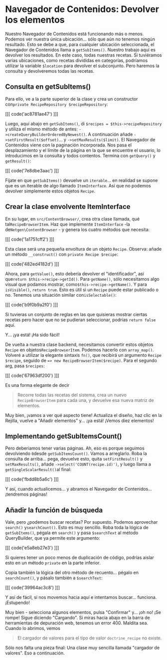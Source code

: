 # Navegador de Contenidos: Devolver los elementos

Nuestro Navegador de Contenidos está funcionando más o menos. Podemos ver nuestra única ubicación... sólo que aún no tenemos ningún resultado. Esto se debe a que, para cualquier ubicación seleccionada, el Navegador de Contenidos llama a `getSubItems()`. Nuestro trabajo aquí es devolver los resultados. En este caso, todas nuestras recetas. Si tuviéramos varias ubicaciones, como recetas divididas en categorías, podríamos utilizar la variable `$location` para devolver el subconjunto. Pero haremos la consulta y devolveremos todas las recetas.

## Consulta en getSubItems()

Para ello, ve a la parte superior de la clase y crea un constructor con`private RecipeRepository $recipeRepository`:

[[[ code('ac8781ae47') ]]]

Luego, aquí abajo en `getSubItems()`, di `$recipes = $this->recipeRepository` y utiliza el mismo método de antes: `->createQueryBuilderOrderedByNewest()`. A continuación añade `->setFirstResult($offset)`... y `->setMaxResults($limit)`. El Navegador de Contenidos viene con la paginación incorporada. Nos pasa el desplazamiento y el límite de la página en la que se encuentre el usuario, lo introducimos en la consulta y todos contentos. Termina con `getQuery()` y `getResult()`:

[[[ code('7e8dbe3aac') ]]]

Fíjate en que `getSubItems()` devuelve un `iterable`... en realidad se supone que es un iterable de algo llamado `ItemInterface`. Así que no podemos devolver simplemente estos objetos `Recipe`.

## Crear la clase envolvente ItemInterface

En su lugar, en `src/ContentBrowser/`, crea otra clase llamada, qué tal`RecipeBrowserItem`. Haz que implemente `ItemInterface` -la de`Netgen\ContentBrowser` - y genera los cuatro métodos que necesita:

[[[ code('1a1751cff2') ]]]

Esta clase será una pequeña envoltura de un objeto `Recipe`. Observa: añade un método `__construct()` con `private Recipe $recipe`:

[[[ code('482ed4182d') ]]]

Ahora, para `getValue()`, esto debería devolver el "identificador", así que`return $this->recipe->getId()`. Para `getName()`, sólo necesitamos algo visual que podamos mostrar, como`$this->recipe->getName()`. Y para `isVisible()`, `return true`. Esto es útil si un `Recipe` puede estar publicado o no. Tenemos una situación similar con`isSelectable()`:

[[[ code('b9f0b9a2f0') ]]]

Si tuvieras un conjunto de reglas en las que quisieras mostrar ciertas recetas pero hacer que no se pudieran seleccionar, podrías `return false` aquí.

Y... ¡ya está! ¡Ha sido fácil!

De vuelta a nuestra clase backend, necesitamos convertir estos objetos `Recipe` en objetos`RecipeBrowserItem`. Podemos hacerlo con `array_map()`. Volveré a utilizar la elegante sintaxis `fn()`, que recibirá un argumento `Recipe $recipe`, seguido de `=> new RecipeBrowserItem($recipe)`. Para el segundo arg, pasa `$recipes`:

[[[ code('67963df200') ]]]

Es una forma elegante de decir

> Recorre todas las recetas del sistema, crea un nuevo `RecipeBrowserItem` para
> cada una, y devuelve esa nueva matriz de elementos.

Muy bien, ¡vamos a ver qué aspecto tiene! Actualiza el diseño, haz clic en la Rejilla, vuelve a "Añadir elementos" y... ¡ya está! ¡Vemos diez elementos!

## Implementando getSubItemsCount()

Pero deberíamos tener varias páginas. Ah, eso es porque seguimos devolviendo `0`desde `getSubItemsCount()`. Vamos a arreglarlo. Roba la consulta de arriba... pega, devuelve esto, quita `setFirstResult()` y `setMaxResults()`, añade `->select('COUNT(recipe.id)')`, y luego llama a `getSingleScalarResult()`al final:

[[[ code('fbdd8b5a6c') ]]]

Y así, cuando actualicemos... y abramos el Navegador de Contenidos... ¡tendremos páginas!

## Añadir la función de búsqueda

Vale, pero ¿podemos buscar recetas? Por supuesto. Podemos aprovechar `search()` y`searchCount()`. Esto es muy sencillo. Roba toda la lógica de `getSubItems()`, pégala en `search()` y pasa `$searchText` al método QueryBuilder, que ya permite este argumento:

[[[ code('e5a8eb27e3') ]]]

Si quieres tener un poco menos de duplicación de código, podrías aislar esto en un método `private` en la parte inferior.

Copia también la lógica del otro método de recuento... pégalo en `searchCount()`, y pásalo también a `$searchText`:

[[[ code('39964ac3c8') ]]]

Y así de fácil, si nos movemos hacia aquí e intentamos buscar... funciona. ¡Estupendo!

Muy bien - selecciona algunos elementos, pulsa "Confirmar" y... ¡oh no! ¡Se rompe! Sigue diciendo "Cargando". Si miras hacia abajo en la barra de herramientas de depuración web, tenemos un error 400. Maldita sea. Cuando lo abrimos, vemos

> El cargador de valores para el tipo de valor `doctrine_recipe` no existe.

Sólo nos falta una pieza final: Una clase muy sencilla llamada "cargador de valores". Eso a continuación.
